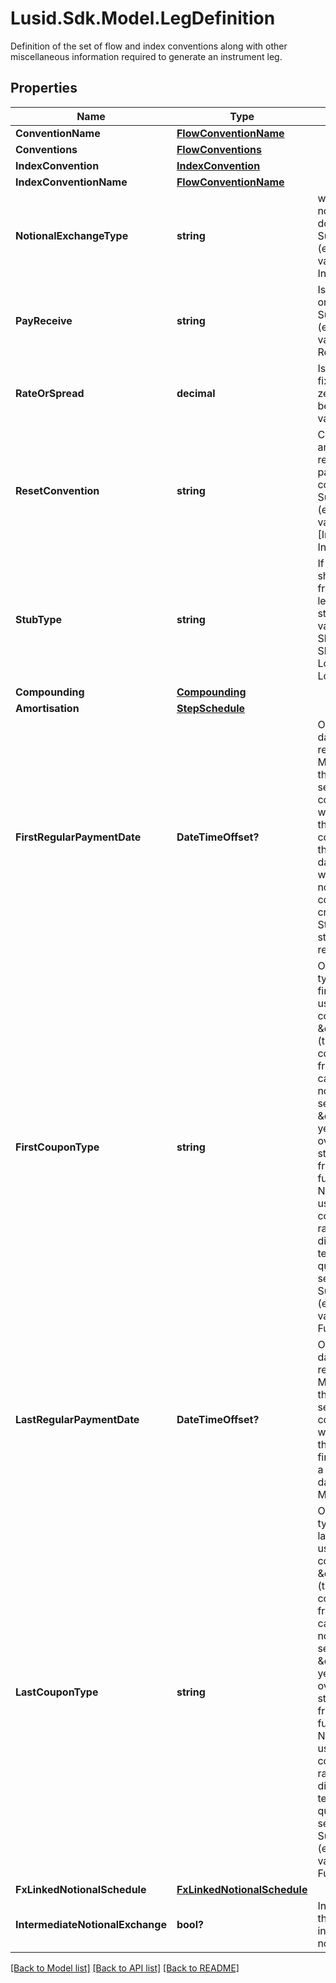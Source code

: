# Lusid.Sdk.Model.LegDefinition
Definition of the set of flow and index conventions along with other miscellaneous information required to generate an instrument leg.

## Properties

Name | Type | Description | Notes
------------ | ------------- | ------------- | -------------
**ConventionName** | [**FlowConventionName**](FlowConventionName.md) |  | [optional] 
**Conventions** | [**FlowConventions**](FlowConventions.md) |  | [optional] 
**IndexConvention** | [**IndexConvention**](IndexConvention.md) |  | [optional] 
**IndexConventionName** | [**FlowConventionName**](FlowConventionName.md) |  | [optional] 
**NotionalExchangeType** | **string** | what type of notional exchange does the leg have    Supported string (enumeration) values are: [None, Initial, Final, Both]. | 
**PayReceive** | **string** | Is the leg to be paid or received    Supported string (enumeration) values are: [Pay, Receive]. | 
**RateOrSpread** | **decimal** | Is there either a fixed rate (non-zero) or spread to be paid over the value of the leg. | 
**ResetConvention** | **string** | Control how resets are generated relative to swap payment convention(s).    Supported string (enumeration) values are: [InAdvance, InArrears]. | [optional] 
**StubType** | **string** | If a stub is required should it be at the front or back of the leg.    Supported string (enumeration) values are: [None, ShortFront, ShortBack, LongBack, LongFront, Both]. | 
**Compounding** | [**Compounding**](Compounding.md) |  | [optional] 
**Amortisation** | [**StepSchedule**](StepSchedule.md) |  | [optional] 
**FirstRegularPaymentDate** | **DateTimeOffset?** | Optional payment date of the first regular coupon.  Must be greater than the StartDate.  If set, the regular coupon schedule will be built such that the first regular coupon  will end on this date. The start date of this coupon will be calculated as normal and  a stub coupon will be created from the StartDate to the start of the first regular coupon. | [optional] 
**FirstCouponType** | **string** | Optional coupon type setting for the first coupon, can be used with Stub coupons.  If set to \&quot;ProRata\&quot; (the default), the coupon year fraction is calculated as normal,  however if set to \&quot;Full\&quot; the year fraction is overwritten with the standard year fraction  for a regular ful\&quot; coupon. Note this does not use the day count convention but rather is defined  directly from the tenor (i.e. a quarterly leg will be set to 0.25).    Supported string (enumeration) values are: [ProRata, Full]. | [optional] 
**LastRegularPaymentDate** | **DateTimeOffset?** | Optional payment date of the last regular coupon.  Must be less than the Maturity date.  If set, the regular coupon schedule will be built up to this date and the final  coupon will be a stub between this date and the Maturity date. | [optional] 
**LastCouponType** | **string** | Optional coupon type setting for the last coupon, can be used with Stub coupons.  If set to \&quot;ProRata\&quot; (the default), the coupon year fraction is calculated as normal,  however if set to \&quot;Full\&quot; the year fraction is overwritten with the standard year fraction  for a regular ful\&quot; coupon. Note this does not use the day count convention but rather is defined  directly from the tenor (i.e. a quarterly leg will be set to 0.25).    Supported string (enumeration) values are: [ProRata, Full]. | [optional] 
**FxLinkedNotionalSchedule** | [**FxLinkedNotionalSchedule**](FxLinkedNotionalSchedule.md) |  | [optional] 
**IntermediateNotionalExchange** | **bool?** | Indicates whether there are intermediate notional exchanges. | [optional] 

[[Back to Model list]](../README.md#documentation-for-models) [[Back to API list]](../README.md#documentation-for-api-endpoints) [[Back to README]](../README.md)

